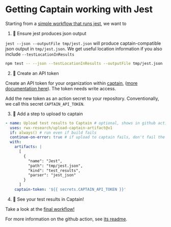 # Getting Captain working with Jest

Starting from a [simple workflow that runs jest][workflow-before-captain], we want to

1. 🧪 Ensure jest produces json output

`jest --json --outputFile tmp/jest.json` will produce captain-compatible json output in `tmp/jest.json`. We get useful
location information if you also include `--testLocationInResults`

```sh
npm test -- --json --testLocationInResults --outputFile tmp/jest.json
```

2. 🔐 Create an API token

Create an API token for your organization within [captain][captain], ([more documentation here][create-api-token]).
The token needs write access.

Add the new token as an action secret to your repository. Conventionally, we call this secret `CAPTAIN_API_TOKEN`.

3. 💌 Add a step to upload to captain

```yaml
- name: Upload test results to Captain # optional, shows in github action results
  uses: rwx-research/upload-captain-artifact@v1
  if: always() # run even if build fails
  continue-on-error: true # if upload to captain fails, don't fail the build
  with:
    artifacts: |
      [
        {
          "name": "Jest",
          "path": "tmp/jest.json",
          "kind": "test_results",
          "parser": "jest_json"
        }
      ]
    captain-token: '${{ secrets.CAPTAIN_API_TOKEN }}'
```

4. 🎉 See your test results in Captain!

Take a look at the [final workflow!][workflow-with-captain]

For more information on the github action, see [its readme][action-readme].

[workflow-before-captain]: https://github.com/captain-examples/jest/blob/basic-workflow/.github/workflows/ci.yml
[captain]: https://captain.build/_/organizations
[create-api-token]: https://www.rwx.com/captain/docs/api-tokens#generating-an-api-token
[workflow-with-captain]: https://github.com/captain-examples/jest/blob/main/.github/workflows/ci.yml
[action-readme]: https://github.com/rwx-research/upload-captain-artifact/#readme
